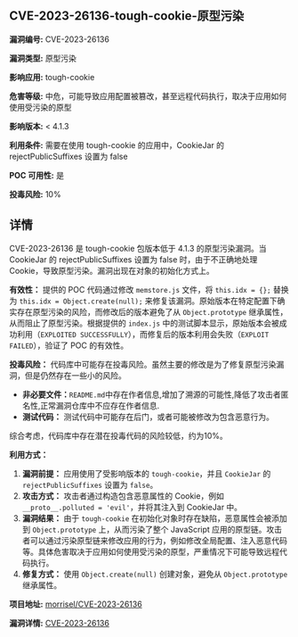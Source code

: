 ## CVE-2023-26136-tough-cookie-原型污染

**漏洞编号:** CVE-2023-26136

**漏洞类型:** 原型污染

**影响应用:** tough-cookie

**危害等级:** 中危，可能导致应用配置被篡改，甚至远程代码执行，取决于应用如何使用受污染的原型

**影响版本:** < 4.1.3

**利用条件:** 需要在使用 tough-cookie 的应用中，CookieJar 的 rejectPublicSuffixes 设置为 false

**POC 可用性:** 是

**投毒风险:** 10%

## 详情

CVE-2023-26136 是 tough-cookie 包版本低于 4.1.3 的原型污染漏洞。当 CookieJar 的 rejectPublicSuffixes 设置为 false 时，由于不正确地处理 Cookie，导致原型污染。漏洞出现在对象的初始化方式上。

**有效性：**
提供的 POC 代码通过修改 `memstore.js` 文件，将 `this.idx = {};` 替换为 `this.idx = Object.create(null);` 来修复该漏洞。原始版本在特定配置下确实存在原型污染的风险，而修改后的版本避免了从 `Object.prototype` 继承属性，从而阻止了原型污染。根据提供的 `index.js` 中的测试脚本显示，原始版本会被成功利用（`EXPLOITED SUCCESSFULLY`），而修复后的版本利用会失败（`EXPLOIT FAILED`），验证了 POC 的有效性。

**投毒风险：**
代码库中可能存在投毒风险。虽然主要的修改是为了修复原型污染漏洞，但是仍然存在一些小的风险。

*   **非必要文件：**`README.md`中存在作者信息,增加了溯源的可能性,降低了攻击者匿名性,正常漏洞仓库中不应存在作者信息.
*   **测试代码：** 测试代码中可能存在后门，或者可能被修改为包含恶意行为。

综合考虑，代码库中存在潜在投毒代码的风险较低，约为10%。

**利用方式：**
1.  **漏洞前提：** 应用使用了受影响版本的 `tough-cookie`，并且 `CookieJar` 的 `rejectPublicSuffixes` 设置为 `false`。
2.  **攻击方式：** 攻击者通过构造包含恶意属性的 Cookie，例如 `__proto__.polluted = 'evil'`，并将其注入到 CookieJar 中。
3.  **漏洞结果：** 由于 `tough-cookie` 在初始化对象时存在缺陷，恶意属性会被添加到 `Object.prototype` 上，从而污染了整个 JavaScript 应用的原型链。攻击者可以通过污染原型链来修改应用的行为，例如修改全局配置、注入恶意代码等。具体危害取决于应用如何使用受污染的原型，严重情况下可能导致远程代码执行。
4.  **修复方式：** 使用 `Object.create(null)` 创建对象，避免从 `Object.prototype` 继承属性。

**项目地址:** [morrisel/CVE-2023-26136](https://github.com/morrisel/CVE-2023-26136)

**漏洞详情:** [CVE-2023-26136](https://nvd.nist.gov/vuln/detail/CVE-2023-26136)